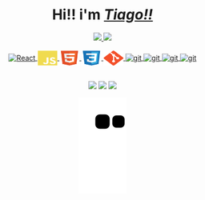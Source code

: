 <div>
  <h1 align="center">Hi!! i'm <a href="https://www.linkedin.com/in/tiago-silva-carvalho-2b6244223/"><i>Tiago!!</i></a></h1>
 
</div>
<div align="center">
  
  <a href="https://github.com/TSCTiago">
  <img height="180em" src="https://github-readme-stats.vercel.app/api?username=TSCTiago&show_icons=true&theme=transparent"/>
  <img height="180em" src="https://github-readme-stats.vercel.app/api/top-langs/?username=TSCTiago&layout=compact&langs_count=7&theme=transparent"/>
</div>

<div align="center" valign="top"><br>
  <img align="center" alt="React" height="30" width="40" src="https://cdn.jsdelivr.net/gh/devicons/devicon/icons/laravel/laravel-plain.svg" />
  <img align="center" alt="Js" height="30" width="40" src="https://raw.githubusercontent.com/devicons/devicon/master/icons/javascript/javascript-plain.svg">
  <img align="center" alt="HTML" height="30" width="40" src="https://raw.githubusercontent.com/devicons/devicon/master/icons/html5/html5-original.svg">
  <img align="center" alt="CSS" height="30" width="40" src="https://raw.githubusercontent.com/devicons/devicon/master/icons/css3/css3-original.svg">
  <img align="center" alt="git" height="30" width="40" src="https://raw.githubusercontent.com/devicons/devicon/master/icons/git/git-original.svg">
  <img align="center" alt="git" height="30" width="40" src="https://cdn.jsdelivr.net/gh/devicons/devicon/icons/python/python-original.svg" />
  <img align="center" alt="git" height="30" width="40" src="https://cdn.jsdelivr.net/gh/devicons/devicon/icons/mysql/mysql-original.svg" />
  <img align="center" alt="git" height="30" width="40" src="https://cdn.jsdelivr.net/gh/devicons/devicon/icons/tailwindcss/tailwindcss-plain.svg" />
  <img align="center" alt="git" height="30" width="40" src="https://cdn.jsdelivr.net/gh/devicons/devicon/icons/react/react-original.svg" />
          
          
  
  
</div><br>

<div align="center">
  
  <a href="https://www.instagram.com/tiago_s010/" target="_blank"><img src="https://img.shields.io/badge/-Instagram-%23E4405F?style=for-the-badge&logo=instagram&logoColor=white" target="_blank"></a>
  <a href="https://www.linkedin.com/in/tiago-silva-carvalho-2b6244223/" target="_blank"><img src="https://img.shields.io/badge/-LinkedIn-%230077B5?style=for-the-badge&logo=linkedin&logoColor=white" target="_blank"></a> 
  <a href="mailto:tiagosilvacarvalho7@gmail.com"><img src="https://img.shields.io/badge/-Gmail-%23333?style=for-the-badge&logo=gmail&logoColor=white" target="_blank"></a>
</div>

<div align="center">
  
 ![Snake animation](https://github.com/TSCTiago/TSCTiago/blob/output/github-contribution-grid-snake.svg)
 
</div>



